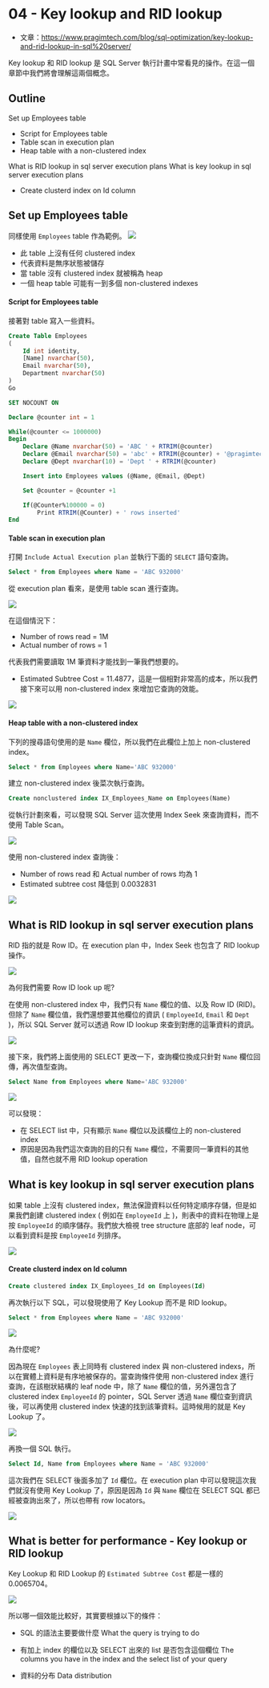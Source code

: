 # 04 - Key lookup and RID lookup
* 文章：https://www.pragimtech.com/blog/sql-optimization/key-lookup-and-rid-lookup-in-sql%20server/

Key lookup 和 RID lookup 是 SQL Server 執行計畫中常看見的操作。在這一個章節中我們將會理解這兩個概念。

## Outline
Set up Employees table
  * Script for Employees table
  * Table scan in execution plan
  * Heap table with a non-clustered index

What is RID lookup in sql server execution plans
What is key lookup in sql server execution plans
  * Create clusterd index on Id column

## Set up Employees table
同樣使用 `Employees` table 作為範例。
![](/images/sql-opt/4-1.jpg)

* 此 table 上沒有任何 clustered index
* 代表資料是無序狀態被儲存
* 當 table 沒有 clustered index 就被稱為 heap
* 一個 heap table 可能有一到多個 non-clustered indexes

#### Script for Employees table
接著對 table 寫入一些資料。

```sql
Create Table Employees
(
	Id int identity,
	[Name] nvarchar(50),
	Email nvarchar(50),
	Department nvarchar(50)
)
Go

SET NOCOUNT ON

Declare @counter int = 1

While(@counter <= 1000000)
Begin
	Declare @Name nvarchar(50) = 'ABC ' + RTRIM(@counter)
	Declare @Email nvarchar(50) = 'abc' + RTRIM(@counter) + '@pragimtech.com'
	Declare @Dept nvarchar(10) = 'Dept ' + RTRIM(@counter)

	Insert into Employees values (@Name, @Email, @Dept)

	Set @counter = @counter +1

	If(@Counter%100000 = 0)
		Print RTRIM(@Counter) + ' rows inserted'
End
```

#### Table scan in execution plan
打開 `Include Actual Execution plan` 並執行下面的 `SELECT` 語句查詢。

```sql
Select * from Employees where Name = 'ABC 932000'
```

從 execution plan 看來，是使用 table scan 進行查詢。

![](/images/sql-opt/4-2.png)

在這個情況下：
* Number of rows read = 1M
* Actual number of rows = 1

代表我們需要讀取 1M 筆資料才能找到一筆我們想要的。

* Estimated Subtree Cost = 11.4877，這是一個相對非常高的成本，所以我們接下來可以用 non-clustered index 來增加它查詢的效能。

![](/images/sql-opt/4-3.png)

#### Heap table with a non-clustered index
下列的搜尋語句使用的是 `Name` 欄位，所以我們在此欄位上加上 non-clustered index。

```sql
Select * from Employees where Name='ABC 932000'
```

建立 non-clustered index 後菜次執行查詢。

```sql
Create nonclustered index IX_Employees_Name on Employees(Name)
```

從執行計劃來看，可以發現 SQL Server 這次使用 Index Seek 來查詢資料，而不使用 Table Scan。

![](/images/sql-opt/4-4.png)

使用 non-clustered index 查詢後：
* Number of rows read 和 Actual number of rows 均為 1
* Estimated subtree cost 降低到 0.0032831

![](/images/sql-opt/4-5.png)

## What is RID lookup in sql server execution plans
RID 指的就是 Row ID。在 execution plan 中，Index Seek 也包含了 RID lookup 操作。

![](/images/sql-opt/4-6.png)

為何我們需要 Row ID look up 呢?

在使用 non-clustered index 中，我們只有 `Name` 欄位的值、以及 Row ID (RID)。但除了 `Name` 欄位值，我們還想要其他欄位的資訊 ( `EmployeeId`, `Email` 和  `Dept` )，所以 SQL Server 就可以透過 Row ID lookup 來查到對應的這筆資料的資訊。

![](/images/sql-opt/4-7.png)

接下來，我們將上面使用的 SELECT 更改一下，查詢欄位換成只針對 `Name` 欄位回傳，再次值型查詢。

```sql
Select Name from Employees where Name='ABC 932000'
```

![](/images/sql-opt/4-8.png)

可以發現：
* 在 SELECT list 中，只有顯示 `Name` 欄位以及該欄位上的 non-clustered index
* 原因是因為我們這次查詢的目的只有 `Name` 欄位，不需要同一筆資料的其他值，自然也就不用 RID lookup operation

## What is key lookup in sql server execution plans

如果 table 上沒有 clustered index，無法保證資料以任何特定順序存儲，但是如果我們創建 clustered index ( 例如在 `EmployeeId` 上 )，則表中的資料在物理上是按 `EmployeeId` 的順序儲存。我們放大檢視 tree structure 底部的 leaf node，可以看到資料是按 `EmployeeId` 列排序。

![](/images/sql-opt/4-9.jpg)

#### Create clusterd index on Id column
```sql
Create clustered index IX_Employees_Id on Employees(Id)
```

再次執行以下 SQL，可以發現使用了 Key Lookup 而不是 RID lookup。

```sql
Select * from Employees where Name = 'ABC 932000'
```

![](/images/sql-opt/4-10.png)

為什麼呢?

因為現在 `Employees` 表上同時有 clustered index 與 non-clustered indexs，所以在實體上資料是有序地被保存的。當查詢條件使用 non-clustered index 進行查詢，在該樹狀結構的 leaf node 中，除了 `Name` 欄位的值，另外還包含了 clustered index `EmployeeId` 的 pointer，SQL Server 透過 `Name` 欄位查到資訊後，可以再使用 clustered index 快速的找到該筆資料。這時候用的就是 Key Lookup 了。

![](/images/sql-opt/4-11.jpg)

再換一個 SQL 執行。

```sql
Select Id, Name from Employees where Name = 'ABC 932000'
```

這次我們在 SELECT 後面多加了 `Id` 欄位。在 execution plan 中可以發現這次我們就沒有使用 Key Lookup 了，原因是因為 `Id` 與 `Name` 欄位在 SELECT SQL 都已經被查詢出來了，所以也帶有 row locators。

![](/images/sql-opt/4-12.png)

## What is better for performance - Key lookup or RID lookup

Key Lookup 和 RID Lookup 的 `Estimated Subtree Cost` 都是一樣的 0.0065704。

![](/images/sql-opt/4-12.png)

所以哪一個效能比較好，其實要根據以下的條件：

* SQL 的語法主要要做什麼
  What the query is trying to do

* 有加上 index 的欄位以及 SELECT 出來的 list 是否包含這個欄位
  The columns you have in the index and the select list of your query

* 資料的分布
  Data distribution